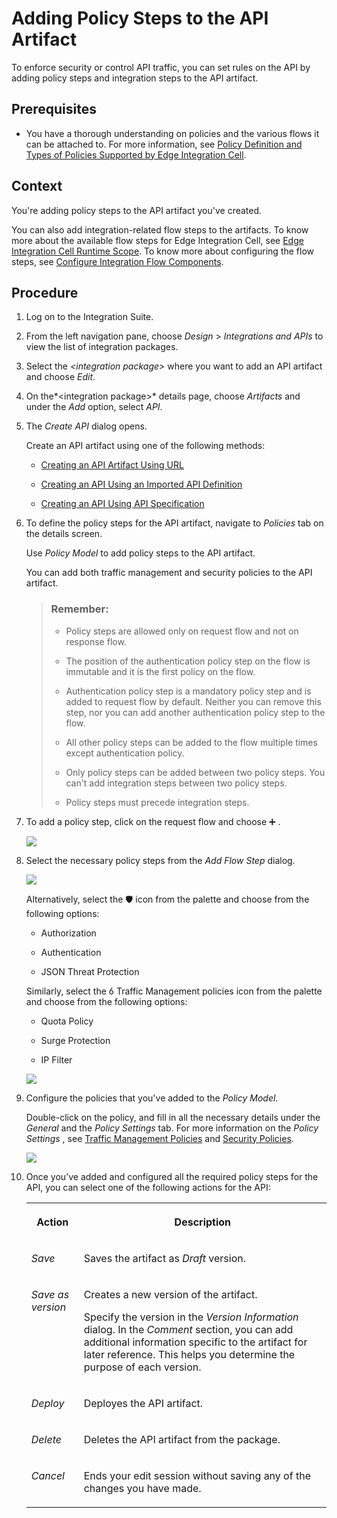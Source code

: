<!-- loioc2b3e56272d14ff58a626ba7d390f501 -->

<link rel="stylesheet" type="text/css" href="../css/sap-icons.css"/>

# Adding Policy Steps to the API Artifact

To enforce security or control API traffic, you can set rules on the API by adding policy steps and integration steps to the API artifact.



<a name="loioc2b3e56272d14ff58a626ba7d390f501__prereq_xyg_4s2_jxb"/>

## Prerequisites

-   You have a thorough understanding on policies and the various flows it can be attached to. For more information, see [Policy Definition and Types of Policies Supported by Edge Integration Cell](policy-definition-and-types-of-policies-supported-by-edge-integration-cell-c744df5.md).




## Context

You're adding policy steps to the API artifact you've created.

You can also add integration-related flow steps to the artifacts. To know more about the available flow steps for Edge Integration Cell, see [Edge Integration Cell Runtime Scope](../edge-integration-cell-runtime-scope-144c64a.md). To know more about configuring the flow steps, see [Configure Integration Flow Components](https://help.sap.com/docs/integration-suite/sap-integration-suite/configure-integration-flow-components?version=CLOUD&q=Configure%20Integration%20Flow%20Components).



## Procedure

1.  Log on to the Integration Suite.

2.  From the left navigation pane, choose *Design* \> *Integrations and APIs* to view the list of integration packages.

3.  Select the *<integration package\>* where you want to add an API artifact and choose *Edit*.

4.  On the*<integration package\>* details page, choose *Artifacts* and under the *Add* option, select *API*.

5.  The *Create API* dialog opens.

    Create an API artifact using one of the following methods:

    -   [Creating an API Artifact Using URL](creating-an-api-artifact-using-url-914f57e.md) 

    -   [Creating an API Using an Imported API Definition](creating-an-api-using-an-imported-api-definition-fb99a7d.md)

    -   [Creating an API Using API Specification](creating-an-api-using-api-specification-39c2b30.md)


6.  To define the policy steps for the API artifact, navigate to *Policies* tab on the details screen.

    Use *Policy Model* to add policy steps to the API artifact.

    You can add both traffic management and security policies to the API artifact.

    > ### Remember:  
    > -   Policy steps are allowed only on request flow and not on response flow.
    > 
    > -   The position of the authentication policy step on the flow is immutable and it is the first policy on the flow.
    > 
    > -   Authentication policy step is a mandatory policy step and is added to request flow by default. Neither you can remove this step, nor you can add another authentication policy step to the flow.
    > 
    > -   All other policy steps can be added to the flow multiple times except authentication policy.
    > 
    > -   Only policy steps can be added between two policy steps. You can't add integration steps between two policy steps.
    > 
    > -   Policy steps must precede integration steps.

7.  To add a policy step, click on the request flow and choose :heavy_plus_sign: .

    ![](images/Policy1_7f138b5.png)

8.  Select the necessary policy steps from the *Add Flow Step* dialog.

    ![](images/Policy_2_fe8b9ce.png)

    Alternatively, select the :shield: icon from the palette and choose from the following options:

    -   Authorization

    -   Authentication

    -   JSON Threat Protection


    Similarly, select the <span class="BusinessSuiteInAppSymbols-V2"></span> Traffic Management policies icon from the palette and choose from the following options:

    -   Quota Policy

    -   Surge Protection

    -   IP Filter


    ![](images/Policy_3_5c3c481.png)

9.  Configure the policies that you've added to the *Policy Model*.

    Double-click on the policy, and fill in all the necessary details under the *General* and the *Policy Settings* tab. For more information on the *Policy Settings* , see [Traffic Management Policies](traffic-management-policies-165db68.md) and [Security Policies](security-policies-aebf968.md).

    ![](images/Policy_4_883203a.png)

10. Once you’ve added and configured all the required policy steps for the API, you can select one of the following actions for the API:


    <table>
    <tr>
    <th valign="top">

    Action
    
    </th>
    <th valign="top">

    Description
    
    </th>
    </tr>
    <tr>
    <td valign="top">
    
    *Save* 
    
    </td>
    <td valign="top">
    
    Saves the artifact as *Draft* version.
    
    </td>
    </tr>
    <tr>
    <td valign="top">
    
    *Save as version* 
    
    </td>
    <td valign="top">
    
    Creates a new version of the artifact.

    Specify the version in the *Version Information* dialog. In the *Comment* section, you can add additional information specific to the artifact for later reference. This helps you determine the purpose of each version.
    
    </td>
    </tr>
    <tr>
    <td valign="top">
    
    *Deploy* 
    
    </td>
    <td valign="top">
    
    Deployes the API artifact.
    
    </td>
    </tr>
    <tr>
    <td valign="top">
    
    *Delete* 
    
    </td>
    <td valign="top">
    
    Deletes the API artifact from the package.
    
    </td>
    </tr>
    <tr>
    <td valign="top">
    
    *Cancel* 
    
    </td>
    <td valign="top">
    
    Ends your edit session without saving any of the changes you have made.
    
    </td>
    </tr>
    </table>
    

